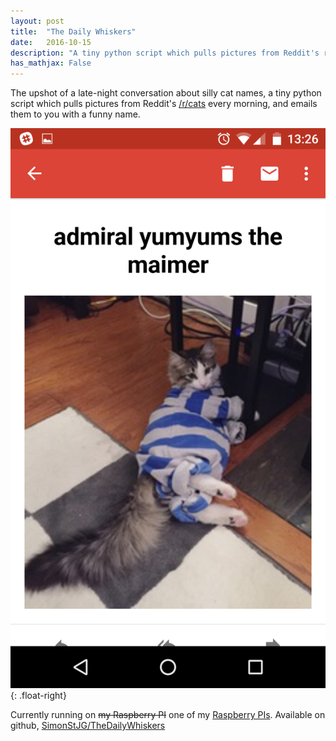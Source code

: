 ```yaml
---
layout: post
title:  "The Daily Whiskers"
date:   2016-10-15
description: "A tiny python script which pulls pictures from Reddit's r/cats and emails them to you with a silly name."
has_mathjax: False
---
```


The upshot of a late-night conversation about silly cat names, a tiny python script which pulls pictures from Reddit's [/r/cats](https://www.reddit.com/r/cats) every morning, and emails them to you with a funny name.

![Example Daily Whiskers](/images/daily-whiskers-full.png){: .float-right}

Currently running on ~~my Raspberry PI~~ one of my [Raspberry PIs](https://www.raspberrypi.org/).  Available on github, [SimonStJG/TheDailyWhiskers](https://github.com/SimonStJG/TheDailyWhiskers)
